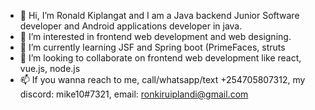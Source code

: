 - 👋 Hi, I’m Ronald Kiplangat and I am a Java backend Junior Software developer and Android applications developer in java.  
- 👀 I’m interested in frontend web development and web designing.
- 🌱 I’m currently learning JSF and Spring boot (PrimeFaces, struts
- 💞️ I’m looking to collaborate on frontend web development like react, vue.js, node.js
- 📫 If you wanna reach to me, call/whatsapp/text +254705807312, my discord: mike10#7321, email: ronkiruiplandi@gmail.com

